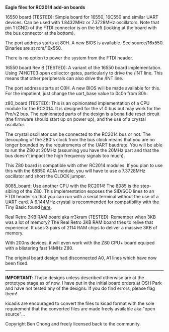 <b>Eagle files for RC2014 add-on boards</b>
<p>
16550 board (TESTED): Simple board for 16550, 16C550 and similar UART devices. Can be used with 1.8432MHz or 7.3728MHz oscillators. Note that pin 1 (GND) of the FTDI connector is on the left (looking at the board with the bus connector at the bottom).
<p>
The port address starts at 80H. A new BIOS is available. See source/16x550. Binaries are at rom/16x550.
<p>
There is no option to power the system from the FTDI header.
<p>
16550 board Rev B (TESTED): A variant of the 16550 board implementation. Using 74HCT03 open collector gates, particularly to drive the /INT line. This means that other peripherals can also drive the /INT line. 
<p>
The port address starts at C0H. A new BIOS will be made available for this. For the impatient, just change the uart_base value to 0c0h from 80h.
<p>
z80_board (TESTED): This is an opinionated implementation of a CPU module for the RC2014. It is designed for the v1.0 bus but may work for the Pro/v2 bus. The opinionated parts of the design is a bona fide reset circuit (the firmware should start up on power up), and the use of a crystal oscillator.
<p>
The crystal oscillator can be connected to the RC2014 bus or not. The decoupling of the Z80's clock from the bus clock means that you are no longer bounded by the requirements of the UART baudrate. You will be able to run the Z80 at 20MHz (assuming you have the 20MHz part and that the bus doesn't impact the high frequency signals too much).
<p>
This Z80 board is compatible with other RC2014 modules. If you plan to use this with the 68B50 ACIA module, you will have to use a 7.3728MHz oscillator and short the CLOCK jumper.
<p>
8085_board: Use another CPU with the RC2014! The 8085 is the step-sibling of the Z80. This implementation exposes the SID/SOD lines to an FTDI header so that you can run with a serial terminal without the use of a UART card. A 6.144MHz crystal is recommended for compatibility with the Tiny Basic found <a href="https://github.com/ancientcomputing/8080_8085/tree/master/Tiny_Basic">here</a>.
<p>
Real Retro 3KB RAM board aka rr3kram (TESTED): Remember when 3KB was a lot of memory? The Real Retro 3KB RAM board tries to relive that experience. It uses 3 pairs of 2114 RAM chips to deliver a massive 3KB of memory.
<p>
With 200ns devices, it will even work with the Z80 CPU+ board equiped with a blistering fast 14MHz Z80.
<p>
The original board design had disconnected A0, A1 lines which have now been fixed.   
<p>
<hr>
<p>
<b>IMPORTANT</b>: These designs unless described otherwise are at the prototype stage as of now. I have put in the initial board orders at OSH Park and have not tested any of the designs. If you do find errors, please flag them!
<p>
kicadis are encouraged to convert the files to kicad format with the sole requirement that the converted files are made freely available aka "open source"...
<p>
Copyright Ben Chong and freely licensed back to the community.
